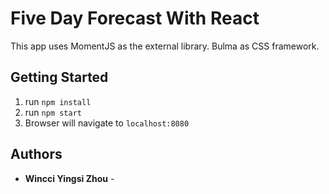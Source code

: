 # Five Day Forecast With React
This app uses MomentJS as the external library. Bulma as CSS framework.
## Getting Started

1. run `npm install`
1. run `npm start`
1. Browser will navigate to `localhost:8080`


## Authors

* **Wincci Yingsi Zhou** - 
